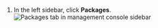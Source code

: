 1. In the left sidebar, click **Packages**.
   ![Packages tab in management console sidebar](/assets/images/enterprise/site-admin-settings/management-console-packages-tab.png)
